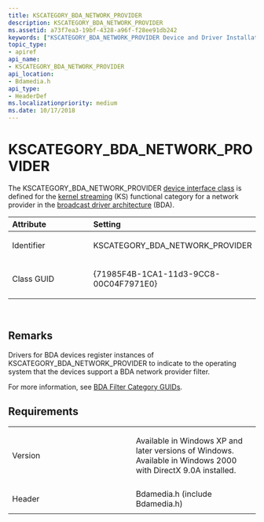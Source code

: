 ```yaml
---
title: KSCATEGORY_BDA_NETWORK_PROVIDER
description: KSCATEGORY_BDA_NETWORK_PROVIDER
ms.assetid: a73f7ea3-19bf-4328-a96f-f28ee91db242
keywords: ["KSCATEGORY_BDA_NETWORK_PROVIDER Device and Driver Installation"]
topic_type:
- apiref
api_name:
- KSCATEGORY_BDA_NETWORK_PROVIDER
api_location:
- Bdamedia.h
api_type:
- HeaderDef
ms.localizationpriority: medium
ms.date: 10/17/2018
---
```


# KSCATEGORY_BDA_NETWORK_PROVIDER


The KSCATEGORY_BDA_NETWORK_PROVIDER [device interface class](https://msdn.microsoft.com/library/windows/hardware/ff541339) is defined for the [kernel streaming](https://msdn.microsoft.com/library/windows/hardware/ff568277) (KS) functional category for a network provider in the [broadcast driver architecture](https://msdn.microsoft.com/library/windows/hardware/ff556573) (BDA).

<table>
<colgroup>
<col width="50%" />
<col width="50%" />
</colgroup>
<thead>
<tr class="header">
<th align="left">Attribute</th>
<th align="left">Setting</th>
</tr>
</thead>
<tbody>
<tr class="odd">
<td align="left"><p>Identifier</p></td>
<td align="left"><p>KSCATEGORY_BDA_NETWORK_PROVIDER</p></td>
</tr>
<tr class="even">
<td align="left"><p>Class GUID</p></td>
<td align="left"><p>{71985F4B-1CA1-11d3-9CC8-00C04F7971E0}</p></td>
</tr>
</tbody>
</table>

 

Remarks
-------

Drivers for BDA devices register instances of KSCATEGORY_BDA_NETWORK_PROVIDER to indicate to the operating system that the devices support a BDA network provider filter.

For more information, see [BDA Filter Category GUIDs](https://msdn.microsoft.com/library/windows/hardware/ff556521).

Requirements
------------

<table>
<colgroup>
<col width="50%" />
<col width="50%" />
</colgroup>
<tbody>
<tr class="odd">
<td align="left"><p>Version</p></td>
<td align="left"><p>Available in Windows XP and later versions of Windows. Available in Windows 2000 with DirectX 9.0A installed.</p></td>
</tr>
<tr class="even">
<td align="left"><p>Header</p></td>
<td align="left">Bdamedia.h (include Bdamedia.h)</td>
</tr>
</tbody>
</table>

 

 





